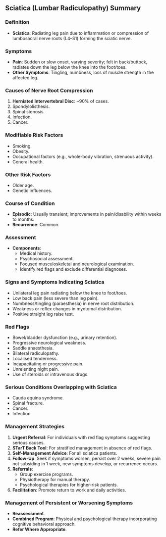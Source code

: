 ## Sciatica (Lumbar Radiculopathy) Summary

### Definition
- **Sciatica**: Radiating leg pain due to inflammation or compression of lumbosacral nerve roots (L4–S1) forming the sciatic nerve.

### Symptoms
- **Pain**: Sudden or slow onset, varying severity; felt in back/buttock, radiates down the leg below the knee into the foot/toes.
- **Other Symptoms**: Tingling, numbness, loss of muscle strength in the affected leg.

### Causes of Nerve Root Compression
1. **Herniated Intervertebral Disc**: ~90% of cases.
2. Spondylolisthesis.
3. Spinal stenosis.
4. Infection.
5. Cancer.

### Modifiable Risk Factors
- Smoking.
- Obesity.
- Occupational factors (e.g., whole-body vibration, strenuous activity).
- General health.

### Other Risk Factors
- Older age.
- Genetic influences.

### Course of Condition
- **Episodic**: Usually transient; improvements in pain/disability within weeks to months.
- **Recurrence**: Common.

### Assessment
- **Components**:
  - Medical history.
  - Psychosocial assessment.
  - Focused musculoskeletal and neurological examination.
  - Identify red flags and exclude differential diagnoses.

### Signs and Symptoms Indicating Sciatica
- Unilateral leg pain radiating below the knee to foot/toes.
- Low back pain (less severe than leg pain).
- Numbness/tingling (paraesthesia) in nerve root distribution.
- Weakness or reflex changes in myotomal distribution.
- Positive straight leg raise test.

### Red Flags
- Bowel/bladder dysfunction (e.g., urinary retention).
- Progressive neurological weakness.
- Saddle anaesthesia.
- Bilateral radiculopathy.
- Localised tenderness.
- Incapacitating or progressive pain.
- Unrelenting night pain.
- Use of steroids or intravenous drugs.

### Serious Conditions Overlapping with Sciatica
- Cauda equina syndrome.
- Spinal fracture.
- Cancer.
- Infection.

### Management Strategies
1. **Urgent Referral**: For individuals with red flag symptoms suggesting serious causes.
2. **STarT Back Tool**: For stratified management in absence of red flags.
3. **Self-Management Advice**: For all sciatica patients.
4. **Follow-Up**: Seek if symptoms worsen, persist over 2 weeks, severe pain not subsiding in 1 week, new symptoms develop, or recurrence occurs.
5. **Referrals**: 
   - Group exercise programs.
   - Physiotherapy for manual therapy.
   - Psychological therapies for higher-risk patients.
6. **Facilitation**: Promote return to work and daily activities.

### Management of Persistent or Worsening Symptoms
- **Reassessment**.
- **Combined Program**: Physical and psychological therapy incorporating cognitive behavioral approach.
- **Refer Where Appropriate**.